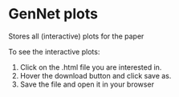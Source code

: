 # GenNet plots
Stores all (interactive) plots for the paper

To see the interactive plots:

1. Click on the .html file you are interested in.
1. Hover the download button and click save as.
1. Save the file and open it in your browser
